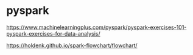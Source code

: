 # pyspark

https://www.machinelearningplus.com/pyspark/pyspark-exercises-101-pyspark-exercises-for-data-analysis/

https://holdenk.github.io/spark-flowchart/flowchart/
